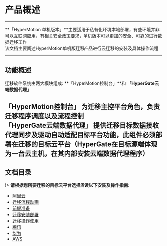 # 产品概述

---

**「HyperMotion 单机版本」**主要适用于私有化环境本地部署，有些环境并非可以互联网应用，有相关安全政策要求，单机版本可以更加的安全、可靠的进行数据迁移工作<br/>
该文档主要阐述HyperMotion单机版迁移产品进行云迁移的安装及具体操作流程

---

## **功能概述**

迁移软件系统由两大模块组成: **「HyperMotion控制台」**和 **「HyperGate云端数据代理」**<br/>

**「HyperMotion控制台」** 为迁移主控平台角色，负责迁移程序调度以及流程控制<br/>
**「HyperGate云端数据代理」** 提供迁移目标数据接收代理同步及驱动自动适配目标平台功能，此组件必须部署在迁移的目标云平台（HyperGate在目标源端体现为一台云主机，在其内部安装云端数据代理程序）<br/>
---

## 文档目录

!> **请根据您所要迁移的目标云平台选择阅读以下安装及操作指南:**

- [阿里云](standalone/aliyun/aliyun.md)
 - [迁移流程动画](standalone/aliyun/migrpro.md)
 - [前提准备](standalone/aliyun/premise.md)
 - [迁移安装部署](standalone/aliyun/alideploy.md)
 - [迁移操作使用](standalone/aliyun/alioper.md)
- [腾讯](standalone/tencent/tencent.md)
- [华为](standalone/huawei/huawei.md)
- [AWS](standalone/aws/aws.md)
